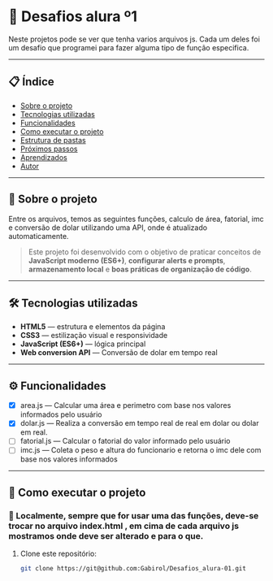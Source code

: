 # 🚀 Desafios alura º1

Neste projetos pode se ver que tenha varios arquivos js. Cada um deles foi um desafio que programei para fazer alguma tipo de função especifica.

---

## 📋 Índice

- [Sobre o projeto](#-sobre-o-projeto)
- [Tecnologias utilizadas](#-tecnologias-utilizadas)
- [Funcionalidades](#-funcionalidades)
- [Como executar o projeto](#-como-executar-o-projeto)
- [Estrutura de pastas](#-estrutura-de-pastas)
- [Próximos passos](#-próximos-passos)
- [Aprendizados](#-aprendizados)
- [Autor](#-autor)

---

## 📖 Sobre o projeto

Entre os arquivos, temos as seguintes funções, calculo de área, fatorial, imc e conversão de dolar utilizando uma API, onde é atualizado automaticamente. 

> Este projeto foi desenvolvido com o objetivo de praticar conceitos de **JavaScript moderno (ES6+)**, **configurar alerts e prompts**, **armazenamento local** e **boas práticas de organização de código**.

---

## 🛠 Tecnologias utilizadas

- **HTML5** — estrutura e elementos da página  
- **CSS3** — estilização visual e responsividade  
- **JavaScript (ES6+)** — lógica principal  
- **Web conversion API** — Conversão de dolar em tempo real

---

## ⚙️ Funcionalidades

- [x] area.js — Calcular uma área e perimetro com base nos valores informados pelo usuário
- [x] dolar.js — Realiza a conversão em tempo real de real em dolar ou dolar em real.  
- [ ] fatorial.js — Calcular o fatorial do valor informado pelo usuário
- [ ] imc.js — Coleta o peso e altura do funcionario e retorna o imc dele com base nos valores informados

---

## 🧭 Como executar o projeto

### 🔹 Localmente, sempre que for usar uma das funções, deve-se trocar no arquivo index.html <script src="**funcao**.js" defer></script>, em cima de cada arquivo js mostramos onde deve ser alterado e para o que.

1. Clone este repositório:
   ```bash
   git clone https://git@github.com:Gabirol/Desafios_alura-01.git
